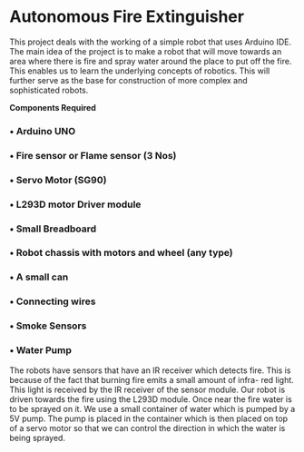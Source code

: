# Autonomous Fire Extinguisher

This project deals with the working of a simple robot
that uses Arduino IDE. The main idea of the project is to
make a robot that will move towards an area where
there is fire and spray water around the place to put off
the fire. This enables us to learn the underlying concepts
of robotics. This will further serve as the base for
construction of more complex and sophisticated robots.

**Components Required**
### • Arduino UNO
### • Fire sensor or Flame sensor (3 Nos)
### • Servo Motor (SG90)
### • L293D motor Driver module
### • Small Breadboard
### • Robot chassis with motors and wheel (any type)
### • A small can
### • Connecting wires
### • Smoke Sensors
### • Water Pump

The robots have sensors that have an IR receiver which
detects fire. This is because of the fact that burning fire
emits a small amount of infra- red light. This light is
received by the IR receiver of the sensor module.
Our robot is driven towards the fire using the L293D
module. Once near the fire water is to be sprayed on it.
We use a small container of water which is pumped by a
5V pump. The pump is placed in the container which is 
then placed on top of a servo motor so that we can
control the direction in which the water is being sprayed. 
